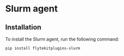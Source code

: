 # Slurm agent


## Installation

To install the Slurm agent, run the following command:

```bash
pip install flytekitplugins-slurm
```

